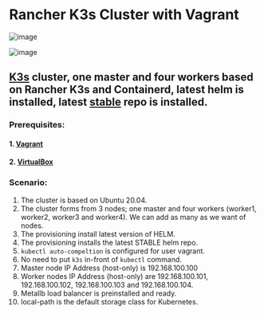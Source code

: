 # Rancher K3s Cluster with Vagrant
   ![image](https://user-images.githubusercontent.com/4406186/163509499-aaa5da7d-6673-445e-a790-956de25e9502.png)

![image](https://user-images.githubusercontent.com/4406186/163509533-96c2260b-d242-40c4-984b-f42ea426ffc2.png)
## [K3s](https://k3s.io/) cluster, one master and four workers based on Rancher K3s and Containerd, latest helm is installed, latest [stable](https://github.com/helm/charts/tree/master/stable) repo is installed. 


### Prerequisites:
#### 1. [Vagrant](https://www.vagrantup.com/downloads)
#### 2. [VirtualBox](https://www.virtualbox.org/wiki/Downloads) 


### Scenario:
1.  The cluster is based on Ubuntu 20.04.
3.  The cluster forms from 3 nodes; one master and four workers (worker1, worker2, worker3 and worker4). We can add as many as we want of nodes.
4.  The provisioning install latest version of HELM.
5.  The provisioning installs the latest STABLE helm repo.
6.  `kubectl auto-compeltion` is configured for user vagrant.
7.  No need to put `k3s` in-front of `kubectl` command.
8.  Master node IP Address (host-only) is 192.168.100.100
9.  Worker nodes IP Address (host-only) are 192.168.100.101, 192.168.100.102, 192.168.100.103 and 192.168.100.104.
10. Metallb load balancer is preinstalled and ready.
11. local-path is the default storage class for Kubernetes.
